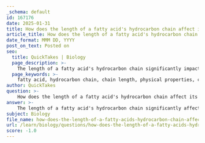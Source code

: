 ```yaml
---
_schema: default
id: 167176
date: 2025-01-31
title: How does the length of a fatty acid's hydrocarbon chain affect its properties?
article_title: How does the length of a fatty acid's hydrocarbon chain affect its properties?
date_format: MMM DD, YYYY
post_on_text: Posted on
seo:
  title: QuickTakes | Biology
  page_description: >-
    The length of a fatty acid's hydrocarbon chain significantly impacts its physical state, melting point, and biological functions, influencing behavior in various biological systems.
  page_keywords: >-
    fatty acid, hydrocarbon chain, chain length, physical properties, chemical properties, saturated fatty acids, unsaturated fatty acids, melting point, biological function, energy storage, membrane fluidity
author: QuickTakes
question: >-
    How does the length of a fatty acid's hydrocarbon chain affect its properties?
answer: >-
    The length of a fatty acid's hydrocarbon chain significantly affects its physical and chemical properties, which in turn influences its role in biological systems. Here are the key aspects of how chain length impacts fatty acids:\n\n1. **Physical State at Room Temperature**:\n   - **Longer Hydrocarbon Chains**: Fatty acids with longer hydrocarbon chains (typically 12 to 18 carbon atoms) tend to be solid at room temperature. This is because longer chains can pack closely together due to increased van der Waals forces, leading to a more stable, solid structure.\n   - **Shorter Hydrocarbon Chains**: Conversely, shorter fatty acids are usually liquid at room temperature. The reduced length limits the ability of the molecules to pack tightly, resulting in a less stable structure that is more fluid.\n\n2. **Saturation**:\n   - **Saturated Fatty Acids**: These fatty acids have no double bonds between carbon atoms, allowing them to maintain a straight chain. This straightness facilitates tight packing, contributing to their solid state at room temperature.\n   - **Unsaturated Fatty Acids**: These contain one or more double bonds, introducing kinks in the hydrocarbon chain. These kinks prevent tight packing, making unsaturated fatty acids more fluid and typically liquid at room temperature.\n\n3. **Melting Point**:\n   - The melting point of fatty acids increases with chain length. Longer chains require more energy (higher temperatures) to break the intermolecular forces holding them together. Therefore, fatty acids with longer chains and higher saturation levels have higher melting points.\n\n4. **Biological Function**:\n   - The properties of fatty acids, influenced by their chain length and saturation, are crucial for their roles in biological membranes and energy storage. For example, the fluidity of cell membranes is affected by the types of fatty acids present; unsaturated fatty acids contribute to membrane fluidity, while saturated fatty acids can make membranes more rigid.\n\n5. **Energy Storage**:\n   - Longer-chain fatty acids provide more energy per molecule due to their higher number of carbon and hydrogen atoms. This makes them efficient for energy storage in organisms.\n\nIn summary, the length of a fatty acid's hydrocarbon chain plays a critical role in determining its physical state, melting point, and biological functions, influencing how these molecules behave in various biological contexts.
subject: Biology
file_name: how-does-the-length-of-a-fatty-acids-hydrocarbon-chain-affect-its-properties.md
url: /learn/biology/questions/how-does-the-length-of-a-fatty-acids-hydrocarbon-chain-affect-its-properties
score: -1.0
---
```


&nbsp;